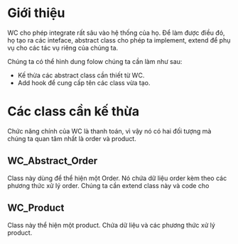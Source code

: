 # Giới thiệu
WC cho phép integrate rất sâu vào hệ thống của họ. Để làm được điều đó, họ tạo ra các inteface, abstract class cho phép ta implement, extend để phụ vụ cho các tác vụ riêng của chúng ta.

Chúng ta có thể hình dung folow chúng ta cần làm như sau:

- Kế thừa các abstract class cần thiết từ WC.
- Add hook để cung cấp tên các class vừa tạo.

# Các class cần kế thừa

Chức năng chính của WC là thanh toán, vì vậy nó có hai đối tượng mà chúng ta quan tâm nhất là order và product.

## WC_Abstract_Order
Class này dùng để thể hiện một Order. Nó chứa dữ liệu order kèm theo các phương thức xử lý order. Chúng ta cần extend class này và code cho
## WC_Product
Class này thể hiện một product. Chứa dữ liệu và các phương thức xử lý product.

